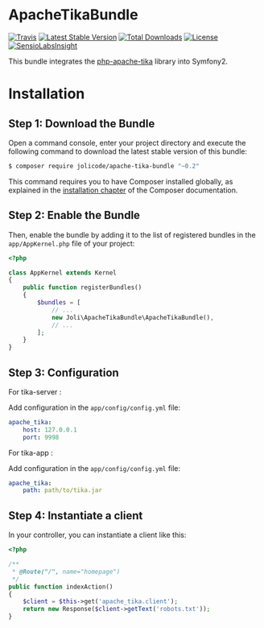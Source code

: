 # ApacheTikaBundle

[![Travis](https://img.shields.io/travis/jolicode/ApacheTikaBundle.svg?style=flat-square)](https://travis-ci.org/jolicode/ApacheTikaBundle)
[![Latest Stable Version](https://img.shields.io/packagist/v/jolicode/apache-tika-bundle.svg?style=flat-square)](https://packagist.org/packages/jolicode/apache-tika-bundle)
[![Total Downloads](https://img.shields.io/packagist/dt/jolicode/apache-tika-bundle.svg?style=flat-square)](https://packagist.org/packages/jolicode/apache-tika-bundle)
[![License](https://img.shields.io/packagist/l/jolicode/apache-tika-bundle.svg?style=flat-square)](https://packagist.org/packages/jolicode/apache-tika-bundle)
[![SensioLabsInsight](https://insight.sensiolabs.com/projects/a80176e6-ecea-42a6-a707-2b9dc5d641d3/mini.png)](https://insight.sensiolabs.com/projects/a80176e6-ecea-42a6-a707-2b9dc5d641d3)

This bundle integrates the [php-apache-tika](https://github.com/vaites/php-apache-tika) library into Symfony2.

Installation
============

Step 1: Download the Bundle
---------------------------

Open a command console, enter your project directory and execute the
following command to download the latest stable version of this bundle:

```bash
$ composer require jolicode/apache-tika-bundle "~0.2"
```

This command requires you to have Composer installed globally, as explained
in the [installation chapter](https://getcomposer.org/doc/00-intro.md)
of the Composer documentation.

Step 2: Enable the Bundle
-------------------------

Then, enable the bundle by adding it to the list of registered bundles
in the `app/AppKernel.php` file of your project:

```php
<?php

class AppKernel extends Kernel
{
    public function registerBundles()
    {
        $bundles = [
            // ...
            new Joli\ApacheTikaBundle\ApacheTikaBundle(),
            // ...
        ];
    }
}
```

Step 3: Configuration
-------------------------
For tika-server :

Add configuration in the `app/config/config.yml` file:

```yaml
apache_tika:
    host: 127.0.0.1
    port: 9998
```

For tika-app :

Add configuration in the `app/config/config.yml` file:

```yaml
apache_tika:
    path: path/to/tika.jar
```

Step 4: Instantiate a client
-------------------------

In your controller, you can instantiate a client like this:

```php
<?php

/**
 * @Route("/", name="homepage")
 */
public function indexAction()
{
    $client = $this->get('apache_tika.client');
    return new Response($client->getText('robots.txt'));
}
```
